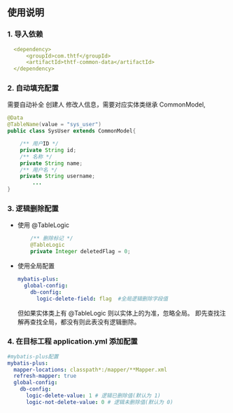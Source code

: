 ## 使用说明

### 1. 导入依赖
```yaml
  <dependency>
      <groupId>com.thtf</groupId>
      <artifactId>thtf-common-data</artifactId>
  </dependency>
```

### 2. 自动填充配置
需要自动补全 创建人 修改人信息，需要对应实体类继承 CommonModel,
```java
@Data
@TableName(value = "sys_user")
public class SysUser extends CommonModel{

	/** 用户ID */
	private String id;
	/** 名称 */
	private String name;
	/** 用户名 */
	private String username;
        ...
}
```

### 3. 逻辑删除配置

- 使用 @TableLogic 
    ```java
        /** 删除标记 */
        @TableLogic
        private Integer deletedFlag = 0;
    ```
   
- 使用全局配置
    ```yaml
    mybatis-plus:
      global-config:
        db-config:
          logic-delete-field: flag  #全局逻辑删除字段值
    ```
  但如果实体类上有 @TableLogic 则以实体上的为准，忽略全局。 即先查找注解再查找全局，都没有则此表没有逻辑删除。


### 4. 在目标工程 application.yml 添加配置
```yaml
#mybatis-plus配置
mybatis-plus:
  mapper-locations: classpath*:/mapper/**Mapper.xml
  refresh-mapper: true
  global-config:
    db-config:
      logic-delete-value: 1 # 逻辑已删除值(默认为 1)
      logic-not-delete-value: 0 # 逻辑未删除值(默认为 0)
```
